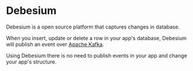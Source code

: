 # Debesium

Debesium is a open source platform that captures changes in database. 

When you insert, update or delete a row in your app's database, Debesium will publish an event over [Apache Kafka](https://github.com/parsaeisa/Notes/blob/main/Software%20engineering/Brokers/Kafka.md).

Using Debesium there is no need to publish events in your app and change your app's structure. 